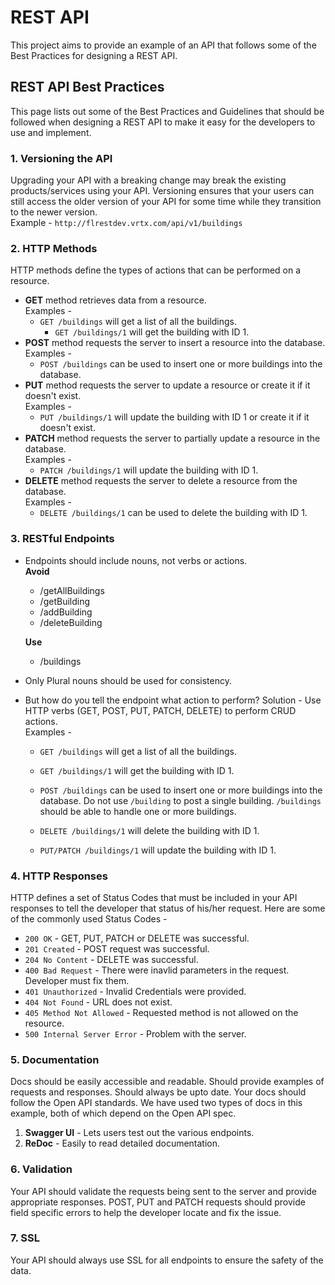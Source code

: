 # REST API

This project aims to provide an example of an API that follows some of the Best Practices for designing a REST API.

## REST API Best Practices

This page lists out some of the Best Practices and Guidelines that should be followed when designing a REST API to make it easy for the developers to use and implement.

### 1\. Versioning the API

Upgrading your API with a breaking change may break the existing products/services using your API. Versioning ensures that your users can still access the older version of your API for some time while they transition to the newer version.  
Example - `http://flrestdev.vrtx.com/api/v1/buildings`

### 2\. HTTP Methods

HTTP methods define the types of actions that can be performed on a resource.

*   **GET** method retrieves data from a resource.  
    Examples -
    *   `GET /buildings` will get a list of all the buildings.
        *   `GET /buildings/1` will get the building with ID 1.
*   **POST** method requests the server to insert a resource into the database.  
    Examples -
    *   `POST /buildings` can be used to insert one or more buildings into the database.
*   **PUT** method requests the server to update a resource or create it if it doesn't exist.  
    Examples -
    *   `PUT /buildings/1` will update the building with ID 1 or create it if it doesn't exist.
*   **PATCH** method requests the server to partially update a resource in the database.  
    Examples -
    *   `PATCH /buildings/1` will update the building with ID 1.
*   **DELETE** method requests the server to delete a resource from the database.  
    Examples -
    *   `DELETE /buildings/1` can be used to delete the building with ID 1.

### 3\. RESTful Endpoints

*   Endpoints should include nouns, not verbs or actions.  
    **Avoid**

    *   /getAllBuildings
    *   /getBuilding
    *   /addBuilding
    *   /deleteBuilding

    **Use**

    *   /buildings
*   Only Plural nouns should be used for consistency.

*   But how do you tell the endpoint what action to perform? Solution - Use HTTP verbs (GET, POST, PUT, PATCH, DELETE) to perform CRUD actions.  
    Examples -

    *   `GET /buildings` will get a list of all the buildings.

    *   `GET /buildings/1` will get the building with ID 1.

    *   `POST /buildings` can be used to insert one or more buildings into the database. Do not use `/building` to post a single building. `/buildings` should be able to handle one or more buildings.

    *   `DELETE /buildings/1` will delete the building with ID 1.

    *   `PUT/PATCH /buildings/1` will update the building with ID 1.

### 4\. HTTP Responses

HTTP defines a set of Status Codes that must be included in your API responses to tell the developer that status of his/her request. Here are some of the commonly used Status Codes -

*   `200 OK` - GET, PUT, PATCH or DELETE was successful.
*   `201 Created` - POST request was successful.
*   `204 No Content` - DELETE was successful.
*   `400 Bad Request` - There were inavlid parameters in the request. Developer must fix them.
*   `401 Unauthorized` - Invalid Credentials were provided.
*   `404 Not Found` - URL does not exist.
*   `405 Method Not Allowed` - Requested method is not allowed on the resource.
*   `500 Internal Server Error` - Problem with the server.

### 5\. Documentation

Docs should be easily accessible and readable. Should provide examples of requests and responses. Should always be upto date. Your docs should follow the Open API standards. We have used two types of docs in this example, both of which depend on the Open API spec.

1.  **Swagger UI** - Lets users test out the various endpoints.
2.  **ReDoc** - Easily to read detailed documentation.

### 6\. Validation

Your API should validate the requests being sent to the server and provide appropriate responses. POST, PUT and PATCH requests should provide field specific errors to help the developer locate and fix the issue.

### 7\. SSL

Your API should always use SSL for all endpoints to ensure the safety of the data.
